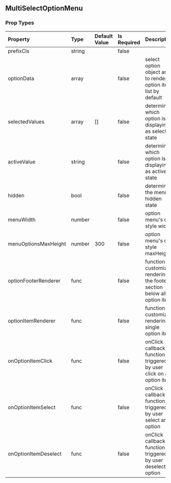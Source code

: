## MultiSelectOptionMenu 



### Prop Types
Property | Type | Default Value | Is Required | Description
:--- | :--- | :--- | :--- | :---
prefixCls|string|&ensp;|false|&ensp;
optionData|array|&ensp;|false|select option object array to render as option item list by default
selectedValues|array|[]|false|determine which option is displaying as selected state
activeValue|string|&ensp;|false|determine which option is displaying as active state
hidden|bool|&ensp;|false|determine the menu hidden state
menuWidth|number|&ensp;|false|option menu's css style width
menuOptionsMaxHeight|number|300|false|option menu's css style maxHeight
optionFooterRenderer|func|&ensp;|false|function to customize rendering the footer section below all option item
optionItemRenderer|func|&ensp;|false|function to customize rendering a single option item
onOptionItemClick|func|&ensp;|false|onClick callback function triggered by user click on an option item
onOptionItemSelect|func|&ensp;|false|onClick callback function triggered by user select an option
onOptionItemDeselect|func|&ensp;|false|onClick callback function triggered by user deselect an option